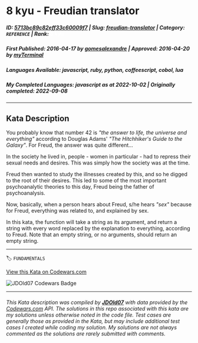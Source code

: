 # 8 kyu - Freudian translator 

##### **ID**: [5713bc89c82eff33c60009f7](https://www.codewars.com/kata/5713bc89c82eff33c60009f7) | **Slug**: [freudian-translator](https://www.codewars.com/kata/5713bc89c82eff33c60009f7) | **Category**: `REFERENCE` | **Rank**: <span style="color:white">8 kyu</span>

##### **First Published**: 2016-04-17 ***by*** [gomesalexandre](https://www.codewars.com/users/gomesalexandre) | **Approved**: 2016-04-20 ***by*** [myTerminal](https://www.codewars.com/users/myTerminal)

##### **Languages Available**: javascript, ruby, python, coffeescript, cobol, lua

##### **My Completed Languages**: javascript ***as at*** 2022-10-02 | **Originally completed**: 2022-09-08

---

## Kata Description


You probably know that number 42 is *"the answer to life, the universe and everything"* according to Douglas Adams' *"The Hitchhiker's Guide to the Galaxy"*. For Freud, the answer was quite different...



In the society he lived in, people - women in particular - had to repress their sexual needs and desires. This was simply how the society was at the time. 

Freud then wanted to study the illnesses created by this, and so he digged to the root of their desires. This led to some of the most important psychoanalytic theories to this day, Freud being the father of psychoanalysis.



Now, basically, when a person hears about Freud, s/he hears *"sex"* because for Freud, everything was related to, and explained by sex. 



In this kata, the function will take a string as its argument, and return a string with every word replaced by the explanation to everything, according to Freud. Note that an empty string, or no arguments, should return an empty string.

---


🏷 `FUNDAMENTALS`


[View this Kata on Codewars.com](https://www.codewars.com/kata/5713bc89c82eff33c60009f7)

![](https://www.codewars.com/users/jdold07/badges/large "JDOld07 Codewars Badge")

---

###### *This Kata description was compiled by [**JDOld07**](https://tpstech.dev) with data provided by the [Codewars.com](https://www.codewars.com) API.  The solutions in this repo associated with this kata are my solutions unless otherwise noted in the code file.  Test cases are generally those as provided in the Kata, but may include additional test cases I created while coding my solution.  My solutions are not always commented as the solutions are rarely submitted with comments.*
